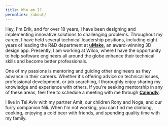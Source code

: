 ```yaml
---
title: Who am I?
permalink: /about/
---
```


Hey, I'm Erik, and for over 18 years, I have been designing and implementing innovative solutions to challenging problems. Throughout my career, I have held several technical leadership positions, including eight years of leading the R&D department at [**uMake**](https://www.umake.com), an award-winning 3D design app. Presently, I am working at Wilco, where I have the opportunity to help software engineers all around the globe enhance their technical skills and become better professionals.

One of my passions is mentoring and guiding other engineers as they advance in their careers. Whether it's offering advice on technical issues, professional development, or job searching, I thoroughly enjoy sharing my knowledge and experience with others. If you're seeking mentorship in any of these areas, feel free to schedule a meeting with me through [**Calendly**](https://calendly.com/eriksapir/mentoring?month=2023-03).

I live in Tel Aviv with my partner Amit, our children Rony and Noga, and our furry companion Nili. When I'm not working, you can find me climbing, cooking, enjoying a cold beer with friends, and spending quality time with my family.